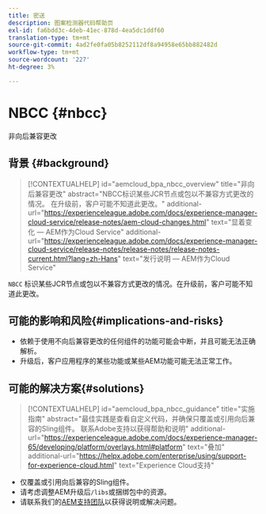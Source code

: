 ```yaml
---
title: 密送
description: 图案检测器代码帮助页
exl-id: fa6bdd3c-4deb-41ec-878d-4ea5dc1ddf60
translation-type: tm+mt
source-git-commit: 4ad2fe0fa05b8252112df8a94958e65bb882482d
workflow-type: tm+mt
source-wordcount: '227'
ht-degree: 3%

---
```


# NBCC {#nbcc}

非向后兼容更改

## 背景 {#background}

>[!CONTEXTUALHELP]
>id="aemcloud_bpa_nbcc_overview"
>title="非向后兼容更改"
>abstract="NBCC标识某些JCR节点或包以不兼容方式更改的情况。 在升级前，客户可能不知道此更改。"
>additional-url="https://experienceleague.adobe.com/docs/experience-manager-cloud-service/release-notes/aem-cloud-changes.html" text="显着变化 — AEM作为Cloud Service"
>additional-url="https://experienceleague.adobe.com/docs/experience-manager-cloud-service/release-notes/release-notes/release-notes-current.html?lang=zh-Hans" text="发行说明 — AEM作为Cloud Service"

`NBCC` 标识某些JCR节点或包以不兼容方式更改的情况。在升级前，客户可能不知道此更改。

## 可能的影响和风险{#implications-and-risks}

* 依赖于使用不向后兼容更改的任何组件的功能可能会中断，并且可能无法正确解析。
* 升级后，客户应用程序的某些功能或某些AEM功能可能无法正常工作。

## 可能的解决方案{#solutions}

>[!CONTEXTUALHELP]
>id="aemcloud_bpa_nbcc_guidance"
>title="实施指南"
>abstract="最佳实践是查看自定义代码，并确保只覆盖或引用向后兼容的Sling组件。 联系Adobe支持以获得帮助和说明"
>additional-url="https://experienceleague.adobe.com/docs/experience-manager-65/developing/platform/overlays.html#platform" text="叠加"
>additional-url="https://helpx.adobe.com/enterprise/using/support-for-experience-cloud.html" text="Experience Cloud支持"

* 仅覆盖或引用向后兼容的Sling组件。
* 请考虑调整AEM升级后`/libs`或捆绑包中的资源。
* 请联系我们的[AEM支持团队](https://helpx.adobe.com/enterprise/using/support-for-experience-cloud.html)以获得说明或解决问题。
